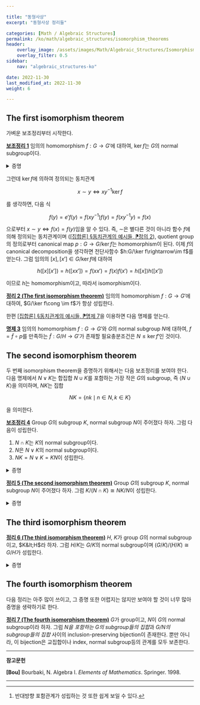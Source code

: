 ```yaml
---

title: "동형사상"
excerpt: "동형사상 정리들"

categories: [Math / Algebraic Structures]
permalink: /ko/math/algebraic_structures/isomorphism_theorems
header:
    overlay_image: /assets/images/Math/Algebraic_Structures/Isomorphism_theorems.png
    overlay_filter: 0.5
sidebar: 
    nav: "algebraic_structures-ko"

date: 2022-11-30
last_modified_at: 2022-11-30
weight: 6

---
```


## The first isomorphism theorem

가벼운 보조정리부터 시작한다.

<div class="proposition" markdown="1">

<ins id="lem1">**보조정리 1**</ins> 임의의 homomorphism $f:G\rightarrow G'$에 대하여, $\ker f$는 $G$의 normal subgroup이다.

</div>
<details class="proof" markdown="1">
<summary>증명</summary>

임의의 $g\in G$와 $x\in \ker f$에 대하여, 

$$f(gxg^{-1})=f(g)f(x)f(g^{-1})=f(g)e'f(g)^{-1}=f(g)f(g)^{-1}=e'.$$

</details>

그런데 $\ker f$에 의하여 정의되는 동치관계 

$$x\sim y\iff xy^{-1}\ker f$$

를 생각하면, 다음 식

$$f(y)=e'f(y)=f(xy^{-1})f(y)=f(xy^{-1}y)=f(x)$$

으로부터 $x\sim y\iff f(x)=f(y)$임을 알 수 있다. 즉, $\sim$은 별다른 것이 아니라 함수 $f$에 의해 정의되는 동치관계이며 ([\[집합론\] §동치관계의 예시들, ⁋정의 2](/ko/math/set_theory/examples_of_equivalence#def2)), quotient group의 정의로부터 canonical map $p:G\rightarrow G/\ker f$는 homomorphism이 된다. 이제 $f$의 canonical decomposition을 생각하면 전단사함수 $h:G/\ker f\rightarrow\im f$를 얻는다. 그럼 임의의 $[x], [x']\in G/\ker f$에 대하여

$$h([x][x'])=h([xx'])=f(xx')=f(x)f(x')=h([x])h([x'])$$

이므로 $h$는 homomorphism이고, 따라서 isomorphism이다. 

<div class="proposition" markdown="1">

<ins id="thm2">**정리 2 (The first isomorphism theorem)**</ins> 임의의 homomorphism $f:G\rightarrow G'$에 대하여, $G/\ker f\cong \im f$가 항상 성립한다.

</div>

한편 [\[집합론\] §동치관계의 예시들, ⁋명제 7](/ko/math/set_theory/examples_of_equivalence#prop7)을 이용하면 다음 명제를 얻는다. 

<div class="proposition" markdown="1">

<ins id="prop3">**명제 3**</ins> 임의의 homomorphism $f:G\rightarrow G'$와 $G$의 normal subgroup $N$에 대하여, $f=\tilde{f}\circ p$를 만족하는 $\tilde{f}:G/H\rightarrow G'$가 존재할 필요충분조건은 $N\leq \ker f'$인 것이다. 

</div>

## The second isomorphism theorem

두 번째 isomorphism theorem을 증명하기 위해서는 다음 보조정리를 보여야 한다. 다음 명제에서 $N\vee K$는 합집합 $N\cup K$를 포함하는 가장 작은 $G$의 subgroup, 즉 $\langle N\cup K\rangle$을 의미하며, $NK$는 집합

$$NK=\{nk\mid n\in N,k\in K\}$$

을 의미한다.

<div class="proposition" markdown="1">

<ins id="lem4">**보조정리 4**</ins> Group $G$의 subgroup $K$, normal subgroup $N$이 주어졌다 하자. 그럼 다음이 성립한다.

1. $N\cap K$는 $K$의 normal subgroup이다.
2. $N$은 $N\vee K$의 normal subgroup이다.
3. $NK=N\vee K=KN$이 성립한다.

</div>
<details class="proof" markdown="1">
<summary>증명</summary>

1. 임의의 $n\in N\cap K$와 $k\in K$에 대하여, $knk^{-1}$은 $K$의 원소들의 곱이므로 $K$의 원소이며, 동시에 $N$이 $G$의 normal subgroup이므로 $N$의 원소이다. 따라서 $knk^{-1}\in N\cap K$이다.
2. $N$은 $N\vee K$의 subgroup임이 자명하다. 또, 임의의 $g\in N\vee K$와 $n\in N$에 대하여 $gng^{-1}\in N$이 성립한다.
3. 임의의 $nk\in NK$에 대하여, $n,k\in N\vee K$이므로 $nk\in N\vee K$가 성립한다. 따라서 반대방향만 보이면 된다. $N$과 $K$의 원소들의 곱 $n_1k_1\cdots n_rk_r$들을 모두 포함하는 $G$의 부분집합을 생각하자. 이 집합이 subgroup인 것을 쉽게 확인할 수 있으며, 또한 이 subgroup은 $N$과 $K$를 모두 포함하므로 $N\vee K$ 또한 포함한다.[^1]  
따라서 임의의 $N\vee K$의 원소는 모두 $n_1k_1\cdots n_rk_r$의 꼴로 쓸 수 있다. 이제 $N$이 $N\vee K$의 normal subgroup이므로, $k_1n_2=n_2'k_1$을 만족하는 $n_1'\in N$이 존재한다. 이 과정을 계속해서 반복하면 $n_1k_1\cdots n_rk_r$을 $NK$의 원소의 형태로 바꾸어 쓸 수 있다.

</details>

<div class="proposition" markdown="1">

<ins id="thm5">**정리 5 (The second isomorphism theorem)**</ins> Group $G$의 subgroup $K$, normal subgroup $N$이 주어졌다 하자. 그럼 $K/(N\cap K)\cong NK/N$이 성립한다.

</div>
<details class="proof" markdown="1">
<summary>증명</summary>

우선 앞선 보조정리로부터, $N$은 $NK=N\vee K=KN$의 normal subgroup이 된다. 한편, $K\subset NK$이므로, 다음과 같은 homomorphism의 composition

$$K\overset{\iota}{\hookrightarrow}NK\overset{\pi}{\twoheadrightarrow}NK/N$$ 

을 생각할 수 있다. 그럼

$$\ker(\pi\iota)=(\pi\iota)^{-1}(e)=\iota^{-1}(\ker\pi)=\iota^{-1}(N)=K\cap N$$

이므로, $\pi\iota$에 first isomorphism theorem을 적용하면

$$K/\ker(\pi\iota)=K/(K\cap N)\cong\im(\pi\iota)$$

를 얻는다. 그런데 $NK/N$의 임의의 원소는 모두 $nkN$의 꼴이고, 적당한 $n'\in N$이 존재하여 $nk=kn'$이라 할 수 있으므로, $NK/N$의 임의의 원소 $nkN$은

$$nkN=kn'N=kN=\pi(k)=\pi(\iota(k))\in\im(\pi\iota)$$

을 만족하므로 원하는 결과를 얻는다.

</details>

## The third isomorphism theorem

<div class="proposition" markdown="1">

<ins id="thm6">**정리 6 (The third isomorphism theorem)**</ins> $H$, $K$가 group $G$의 normal subgroup이고, $K&lt;H$라 하자. 그럼 $H/K$는 $G/K$의 normal subgroup이며 $(G/K)/(H/K)\cong G/H$가 성립한다.  

</div>
<details class="proof" markdown="1">
<summary>증명</summary>

[\[집합론\] §동치관계의 예시들, ⁋정의 8](/ko/math/set_theory/examples_of_equivalence#def8) 이후의 decomposition.

</details>

## The fourth isomorphism theorem

다음 정리는 아주 많이 쓰이고, 그 증명 또한 어렵지는 않지만 보여야 할 것이 너무 많아 증명을 생략하기로 한다.

<div class="proposition" markdown="1">

<ins id="thm7">**정리 7 (The fourth isomorphism theorem)**</ins> $G$가 group이고, $N$이 $G$의 normal subgroup이라 하자. 그럼 *$N$을 포함하는 $G$의 subgroup들의 집합*과 *$G/N$의 subgroup들의 집합* 사이의 inclusion-preserving bijection이 존재한다. 뿐만 아니라, 이 bijection은 교집합이나 index, normal subgroup등의 관계를 모두 보존한다.

</div>

---

**참고문헌**

**[Bou]** Bourbaki, N. Algebra I. *Elements of Mathematics*. Springer. 1998.  

---

[^1]: 반대방향 포함관계가 성립하는 것 또한 쉽게 보일 수 있다.